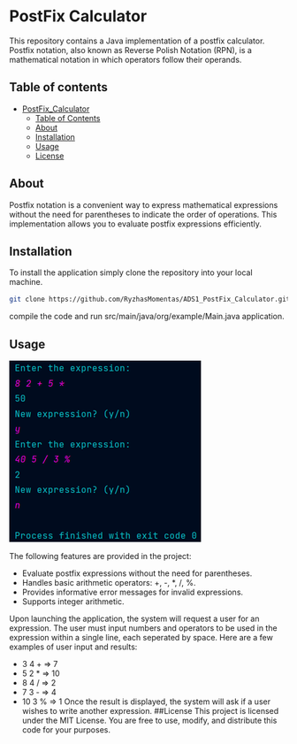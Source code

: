 # PostFix Calculator
This repository contains a Java implementation of a postfix calculator. Postfix notation, also known as Reverse Polish Notation (RPN), is a mathematical notation in which operators follow their operands.
## Table of contents
- [PostFix_Calculator](#postfix-calculator)
  - [Table of Contents](#table-of-contents)
  - [About](#about)
  - [Installation](#installation)
  - [Usage](#usage)
  - [License](#license)

## About
Postfix notation is a convenient way to express mathematical expressions without the need for parentheses to indicate the order of operations. This implementation allows you to evaluate postfix expressions efficiently.

## Installation
To install the application simply clone the repository into your local machine.
```bash
git clone https://github.com/RyzhasMomentas/ADS1_PostFix_Calculator.git
```
compile the code and run src/main/java/org/example/Main.java application.

## Usage
![Postfix image](images/PostFix_Image.png)

The following features are provided in the project:
* Evaluate postfix expressions without the need for parentheses.
* Handles basic arithmetic operators: +, -, *, /, %.
* Provides informative error messages for invalid expressions.
* Supports integer arithmetic.

Upon launching the application, the system will request a user for an expression. The user must input numbers and operators to be used in the expression within a single line, each seperated by space. Here are a few examples of user input and results:
* 3 4 + => 7
* 5 2 * => 10
* 8 4 / => 2
* 7 3 - => 4
* 10 3 % => 1
Once the result is displayed, the system will ask if a user wishes to write another expression.
##License
This project is licensed under the MIT License. You are free to use, modify, and distribute this code for your purposes.
